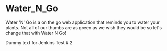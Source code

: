 # Water_N_Go
Water 'N' Go is a on the go web application that reminds you to water your plants. Not all of our thumbs are as green as we wish they would be so let's change that with Water N Go!

Dummy text for Jenkins
Test # 2
